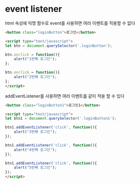 # event listener
html 속성에 익명 함수로 event를 사용하면 여러 이벤트를 적용할 수 없다
```html
<button class="loginButton">로그인</button>

<script type="text/javascript">
let btn = document.querySelector('.loginButton');

btn.onclick = function(){
	alert("1번째 로그인");
};

btn.onclick = function(){
	alert("2번째 로그인");
};
</script>
```

addEventListener를 사용하면 여러 이벤트를 같이 적용 할 수 있다
```html
<button class="loginButton1">로그인1</button>

<script type="text/javascript">
let btn1 = document.querySelector('.loginButton1');

btn1.addEventListener('click', function(){
	alert("3번째 로그인");
});

btn1.addEventListener('click', function(){
	alert("4번째 로그인");
});

btn1.addEventListener('click', function(){
	alert("5번째 로그인");
});
</script>
```